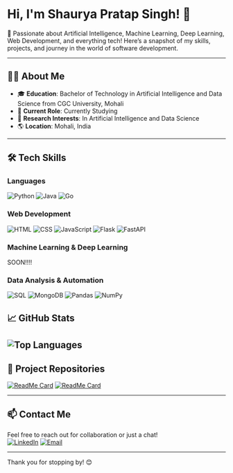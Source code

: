 # Hi, I'm Shaurya Pratap Singh! 👋

🚀 Passionate about Artificial Intelligence, Machine Learning, Deep Learning, Web Development, and everything tech! Here’s a snapshot of my skills, projects, and journey in the world of software development.

---

## 👩‍💻 About Me
- 🎓 **Education**: Bachelor of Technology in Artificial Intelligence and Data Science from CGC University, Mohali
- 💼 **Current Role**: Currently Studying  
- 🏅 **Research Interests**: In Artificial Intelligence and Data Science
- 🌎 **Location**: Mohali, India  

---

## 🛠️ Tech Skills

### **Languages**
![Python](https://img.shields.io/badge/-Python-3776AB?style=flat&logo=python&logoColor=white)
![Java](https://img.shields.io/badge/-Java-007396?style=flat&logo=java&logoColor=white)
![Go](https://img.shields.io/badge/-Go-00ADD8?style=flat&logo=go&logoColor=white)

### **Web Development**
![HTML](https://img.shields.io/badge/-HTML-E34F26?style=flat&logo=html5&logoColor=white)
![CSS](https://img.shields.io/badge/-CSS-1572B6?style=flat&logo=css3&logoColor=white)
![JavaScript](https://img.shields.io/badge/-JavaScript-F7DF1E?style=flat&logo=javascript&logoColor=black)
![Flask](https://img.shields.io/badge/-Flask-000000?style=flat&logo=flask&logoColor=white)
![FastAPI](https://img.shields.io/badge/-FastAPI-009688?style=flat&logo=fastapi&logoColor=white)

### **Machine Learning & Deep Learning**
SOON!!!!

### **Data Analysis & Automation**
![SQL](https://img.shields.io/badge/-SQL-4479A1?style=flat&logo=postgresql&logoColor=white)
![MongoDB](https://img.shields.io/badge/-MongoDB-47A248?style=flat&logo=mongodb&logoColor=white)
![Pandas](https://img.shields.io/badge/-Pandas-150458?style=flat&logo=pandas&logoColor=white)
![NumPy](https://img.shields.io/badge/-NumPy-013243?style=flat&logo=numpy&logoColor=white)


## 📈 GitHub Stats
![Top Languages](https://github-readme-stats.vercel.app/api/top-langs/?username=akankshadhar2&layout=compact&theme=radical)
---
## 💼 Project Repositories
[![ReadMe Card](https://github-readme-stats.vercel.app/api/pin/?username=ShauryaSingh1709&repo=PORTFOLIO.&theme=radical)](https://github.com/ShauryaSingh1709/PORTFOLIO.)
[![ReadMe Card](https://github-readme-stats.vercel.app/api/pin/?username=ShauryaSingh1709&repo=Login&theme=radical)](https://github.com/ShauryaSingh1709/Login)

---

## 📫 Contact Me

Feel free to reach out for collaboration or just a chat!  
[![LinkedIn](https://img.shields.io/badge/-LinkedIn-0077B5?style=flat&logo=linkedin&logoColor=white)](https://www.linkedin.com/in/shaurya2006/)
[![Email](https://img.shields.io/badge/-Email-D14836?style=flat&logo=gmail&logoColor=white)](mailto:shaurya17092006@gmail.com)

---

Thank you for stopping by! 😊
